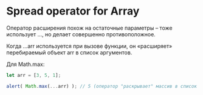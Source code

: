 # Spread operator for Array

Оператор расширения похож на остаточные параметры – тоже использует ..., но делает совершенно противоположное.

Когда ...arr используется при вызове функции, он «расширяет» перебираемый объект arr в список аргументов.

Для Math.max:

```JavaScript
let arr = [3, 5, 1];

alert( Math.max(...arr) ); // 5 (оператор "раскрывает" массив в список аргументов)
```
